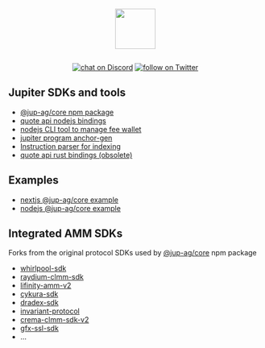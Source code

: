 <p align="center">
    <img src="https://jup.ag/svg/jupiter-logo.svg" style="padding: 1em; height: 80px"/>
</p>
<p align="center">
    <a href="https://discord.gg/jup">
        <img src="https://img.shields.io/discord/897540204506775583?logo=discord"
            alt="chat on Discord"></a>
    <a href="https://twitter.com/intent/follow?screen_name=JupiterExchange">
        <img src="https://img.shields.io/twitter/follow/JupiterExchange?style=social&logo=twitter"
            alt="follow on Twitter"></a>
</p>

## Jupiter SDKs and tools

- [@jup-ag/core npm package](https://www.npmjs.com/package/@jup-ag/core)
- [quote api nodejs bindings](https://github.com/jup-ag/jupiter-quote-api-node)
- [nodejs CLI tool to manage fee wallet](https://github.com/jup-ag/jupiter-cli)
- [jupiter program anchor-gen](https://github.com/jup-ag/jupiter-cpi)
- [Instruction parser for indexing](https://github.com/jup-ag/instruction-parser)
- [quote api rust bindings (obsolete)](https://github.com/jup-ag/jupiter-quote-api-rs)

## Examples

- [nextjs @jup-ag/core example](https://github.com/jup-ag/jupiter-nextjs-example)
- [nodejs @jup-ag/core example](https://github.com/jup-ag/jupiter-core-example)

## Integrated AMM SDKs

Forks from the original protocol SDKs used by [@jup-ag/core](https://www.npmjs.com/package/@jup-ag/core) npm package

- [whirlpool-sdk](https://github.com/jup-ag/whirlpool-sdk)
- [raydium-clmm-sdk](https://github.com/jup-ag/raydium-clmm-sdk)
- [lifinity-amm-v2](https://github.com/jup-ag/lifinity-amm-v2)
- [cykura-sdk](https://github.com/jup-ag/cykura-sdk)
- [dradex-sdk](https://github.com/jup-ag/dradex-sdk)
- [invariant-protocol](https://github.com/jup-ag/invariant-protocol)
- [crema-clmm-sdk-v2](https://github.com/jup-ag/crema-clmm-sdk-v2)
- [gfx-ssl-sdk](https://github.com/jup-ag/gfx-ssl-sdk)
- ...
